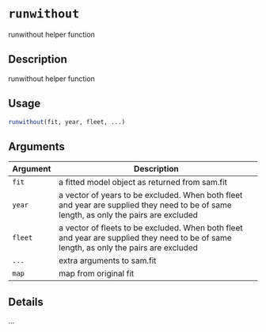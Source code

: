 # `runwithout`

runwithout helper function


## Description

runwithout helper function


## Usage

```r
runwithout(fit, year, fleet, ...)
```


## Arguments

Argument      |Description
------------- |----------------
`fit`     |     a fitted model object as returned from sam.fit
`year`     |     a vector of years to be excluded.  When both fleet and year are supplied they need to be of same length, as only the pairs are excluded
`fleet`     |     a vector of fleets to be excluded.  When both fleet and year are supplied they need to be of same length, as only the pairs are excluded
`...`     |     extra arguments to sam.fit
`map`     |     map from original fit


## Details

...


